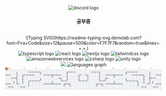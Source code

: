 <div align="center">
  <img src="https://img.shields.io/static/v1?message=Discord&logo=discord&label=&color=7289DA&logoColor=white&labelColor=&style=for-the-badge" height="25" alt="discord logo" />
</div>

<div align="center">
  <h3>공부중</h3>
  <br>
  ![Typing SVG](https://readme-typing-svg.demolab.com?font=Fira+Code&size=12&pause=500&color=F7F7F7&random=true&lines=.+.+.)
</div>

<div align="center">
  <img src="https://skillicons.dev/icons?i=ts" height="50" alt="typescript logo" />
  <img src="https://skillicons.dev/icons?i=react" height="50" alt="react logo" />
  <img src="https://cdn.jsdelivr.net/gh/devicons/devicon/icons/nextjs/nextjs-original.svg" height="50" alt="nextjs logo" />
  <img src="https://skillicons.dev/icons?i=tailwind" height="50" alt="tailwindcss logo" />
  <img src="https://skillicons.dev/icons?i=aws" height="50" alt="amazonwebservices logo" />
  <img src="https://skillicons.dev/icons?i=cs" height="50" alt="csharp logo" />
  <img src="https://skillicons.dev/icons?i=unity" height="50" alt="unity logo" />
</div>

<div align="center">
  <img src="https://github-readme-stats.vercel.app/api?username=LHM52&theme=dark" height="150" />
  <img src="https://github-readme-stats.vercel.app/api/top-langs?username=LHM52&locale=en&hide_title=false&layout=compact&card_width=320&langs_count=5&theme=dark&hide_border=false&order=2" height="150" alt="languages graph" />
</div>

<div align="center">
  <picture>
    <source media="(prefers-color-scheme: dark)" srcset="https://raw.githubusercontent.com/LHM52/LHM52/output/pacman-contribution-graph-dark.svg">
    <img alt="pacman contribution graph" src="https://raw.githubusercontent.com/LHM52/LHM52/output/pacman-contribution-graph.svg">
  </picture>
</div>
